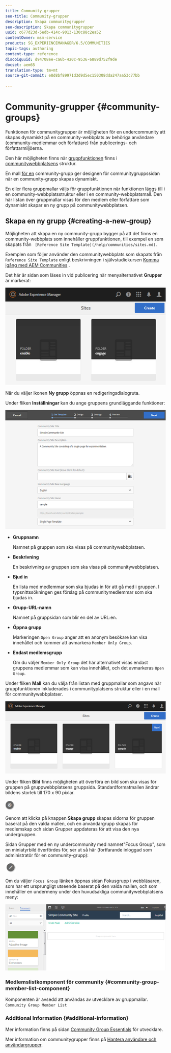```yaml
---
title: Community-grupper
seo-title: Community-grupper
description: Skapa communitygrupper
seo-description: Skapa communitygrupper
uuid: c677d23d-5edb-414c-9013-130c88c2ea52
contentOwner: msm-service
products: SG_EXPERIENCEMANAGER/6.5/COMMUNITIES
topic-tags: authoring
content-type: reference
discoiquuid: d94708ee-ca6b-420c-9536-6889d752f9de
docset: aem65
translation-type: tm+mt
source-git-commit: e8d8bf89971d3d9d5ec150308dda247aa53c77bb

---
```



# Community-grupper {#community-groups}

Funktionen för communitygrupper är möjligheten för en undercommunity att skapas dynamiskt på en community-webbplats av behöriga användare (community-medlemmar och författare) från publicerings- och författarmiljöerna.

Den här möjligheten finns när [gruppfunktionen](/help/communities/functions.md#groups-function) finns i [communitywebbplatsens](/help/communities/sites-console.md) struktur.

En mall [för en](/help/communities/tools-groups.md) community-grupp ger designen för communitygruppssidan när en community-grupp skapas dynamiskt.

En eller flera gruppmallar väljs för gruppfunktionen när funktionen läggs till i en community-webbplatsstruktur eller i en community-webbplatsmall. Den här listan över gruppmallar visas för den medlem eller författare som dynamiskt skapar en ny grupp på communitywebbplatsen.

## Skapa en ny grupp {#creating-a-new-group}

Möjligheten att skapa en ny community-grupp bygger på att det finns en community-webbplats som innehåller gruppfunktionen, till exempel en som skapats från ` [Reference Site Template](/help/communities/sites.md)`.

Exemplen som följer använder den communitywebbplats som skapats från `Reference Site Template` enligt beskrivningen i självstudiekursen [Komma igång med AEM Communities](/help/communities/getting-started.md) .

Det här är sidan som läses in vid publicering när menyalternativet **Grupper** är markerat:

![chlimage_1-85](assets/chlimage_1-85.png)

När du väljer ikonen **Ny grupp** öppnas en redigeringsdialogruta.

Under fliken **Inställningar** kan du ange gruppens grundläggande funktioner:

![chlimage_1-86](assets/chlimage_1-86.png)

* **Gruppnamn**

   Namnet på gruppen som ska visas på communitywebbplatsen.

* **Beskrivning**

   En beskrivning av gruppen som ska visas på communitywebbplatsen.

* **Bjud in**

   En lista med medlemmar som ska bjudas in för att gå med i gruppen. I typsnittssökningen ges förslag på communitymedlemmar som ska bjudas in.

* **Grupp-URL-namn**

   Namnet på gruppsidan som blir en del av URL:en.

* **Öppna grupp**

   Markeringen `Open Group` anger att en anonym besökare kan visa innehållet och kommer att avmarkera `Member Only Group`.

* **Endast medlemsgrupp**

   Om du väljer `Member Only Group` det här alternativet visas endast gruppens medlemmar som kan visa innehållet, och det avmarkeras `Open Group`.

Under fliken **Mall** kan du välja från listan med gruppmallar som angavs när gruppfunktionen inkluderades i communityplatsens struktur eller i en mall för communitywebbplatser.

![chlimage_1-87](assets/chlimage_1-87.png)

Under fliken **Bild** finns möjligheten att överföra en bild som ska visas för gruppen på gruppwebbplatsens gruppsida. Standardformatmallen ändrar bildens storlek till 170 x 90 pixlar.

![chlimage_1-88](assets/chlimage_1-88.png)

Genom att klicka på knappen **Skapa grupp** skapas sidorna för gruppen baserat på den valda mallen, och en användargrupp skapas för medlemskap och sidan Grupper uppdateras för att visa den nya undergruppen.

Sidan Grupper med en ny undercommunity med namnet&quot;Focus Group&quot;, som en miniatyrbild överfördes för, ser ut så här (fortfarande inloggad som administratör för en community-grupp):

![chlimage_1-89](assets/chlimage_1-89.png)

Om du väljer `Focus Group` länken öppnas sidan Fokusgrupp i webbläsaren, som har ett ursprungligt utseende baserat på den valda mallen, och som innehåller en undermeny under den huvudsakliga communitywebbplatsens meny:

![chlimage_1-90](assets/chlimage_1-90.png)

### Medlemslistkomponent för community {#community-group-member-list-component}

Komponenten är avsedd att användas av utvecklare av gruppmallar. `Community Group Member List`

### Additional Information {#additional-information}

Mer information finns på sidan [Community Group Essentials](/help/communities/essentials-groups.md) för utvecklare.

Mer information om communitygrupper finns på [Hantera användare och användargrupper](/help/communities/users.md).
